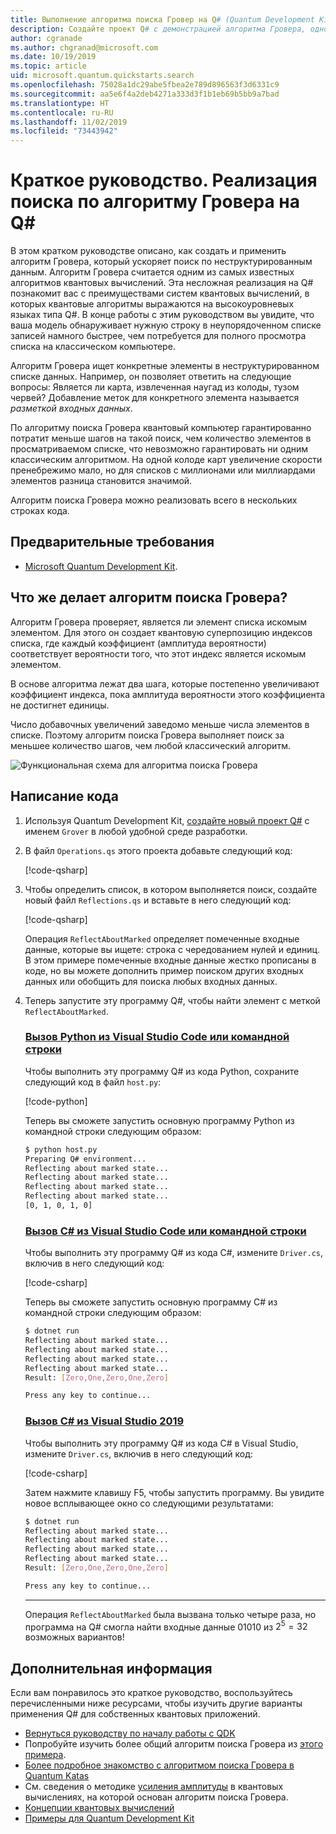 ```yaml
---
title: Выполнение алгоритма поиска Гровер на Q# (Quantum Development Kit)
description: Создайте проект Q# с демонстрацией алгоритма Гровера, одного из самых известных квантовых алгоритмов.
author: cgranade
ms.author: chgranad@microsoft.com
ms.date: 10/19/2019
ms.topic: article
uid: microsoft.quantum.quickstarts.search
ms.openlocfilehash: 75028a1dc29abe5fbea2e789d896563f3d6331c9
ms.sourcegitcommit: aa5e6f4a2deb4271a333d3f1b1eb69b5bb9a7bad
ms.translationtype: HT
ms.contentlocale: ru-RU
ms.lasthandoff: 11/02/2019
ms.locfileid: "73443942"
---
```

# <a name="quickstart-implement-grovers-search-algorithm-in-q"></a>Краткое руководство. Реализация поиска по алгоритму Гровера на Q#

В этом кратком руководстве описано, как создать и применить алгоритм Гровера, который ускоряет поиск по неструктурированным данным.  Алгоритм Гровера считается одним из самых известных алгоритмов квантовых вычислений. Эта несложная реализация на Q# познакомит вас с преимуществами систем квантовых вычислений, в которых квантовые алгоритмы выражаются на высокоуровневых языках типа Q#.  В конце работы с этим руководством вы увидите, что ваша модель обнаруживает нужную строку в неупорядоченном списке записей намного быстрее, чем потребуется для полного просмотра списка на классическом компьютере.

Алгоритм Гровера ищет конкретные элементы в неструктурированном списке данных. Например, он позволяет ответить на следующие вопросы: Является ли карта, извлеченная наугад из колоды, тузом червей? Добавление меток для конкретного элемента называется _разметкой входных данных_.

По алгоритму поиска Гровера квантовый компьютер гарантированно потратит меньше шагов на такой поиск, чем количество элементов в просматриваемом списке, что невозможно гарантировать ни одним классическим алгоритмом. На одной колоде карт увеличение скорости пренебрежимо мало, но для списков с миллионами или миллиардами элементов разница становится значимой.

Алгоритм поиска Гровера можно реализовать всего в нескольких строках кода.

## <a name="prerequisites"></a>Предварительные требования

- [Microsoft Quantum Development Kit][install].

## <a name="what-does-grovers-search-algorithm-do"></a>Что же делает алгоритм поиска Гровера?

Алгоритм Гровера проверяет, является ли элемент списка искомым элементом. Для этого он создает квантовую суперпозицию индексов списка, где каждый коэффициент (амплитуда вероятности) соответствует вероятности того, что этот индекс является искомым элементом.

В основе алгоритма лежат два шага, которые постепенно увеличивают коэффициент индекса, пока амплитуда вероятности этого коэффициента не достигнет единицы.

Число добавочных увеличений заведомо меньше числа элементов в списке. Поэтому алгоритм поиска Гровера выполняет поиск за меньшее количество шагов, чем любой классический алгоритм.

![Функциональная схема для алгоритма поиска Гровера](~/media/grover.png)

## <a name="write-the-code"></a>Написание кода

1. Используя Quantum Development Kit, [создайте новый проект Q#](xref:microsoft.quantum.howto.createproject) с именем `Grover` в любой удобной среде разработки.

1. В файл `Operations.qs` этого проекта добавьте следующий код:

    [!code-qsharp[](~/quantum/samples/algorithms/simple-grover/SimpleGrover.qs?highlight=5,27)]

1. Чтобы определить список, в котором выполняется поиск, создайте новый файл `Reflections.qs` и вставьте в него следующий код:

    [!code-qsharp[](~/quantum/samples/algorithms/simple-grover/Reflections.qs)]

    Операция `ReflectAboutMarked` определяет помеченные входные данные, которые вы ищете: строка с чередованием нулей и единиц. В этом примере помеченные входные данные жестко прописаны в коде, но вы можете дополнить пример поиском других входных данных или обобщить для поиска любых входных данных.

1. Теперь запустите эту программу Q#, чтобы найти элемент с меткой `ReflectAboutMarked`.

    ### <a name="python-with-visual-studio-code-or-the-command-linetabtabid-python"></a>[Вызов Python из Visual Studio Code или командной строки](#tab/tabid-python)

    Чтобы выполнить эту программу Q# из кода Python, сохраните следующий код в файл `host.py`:

    [!code-python[](~/quantum/samples/algorithms/simple-grover/host.py)]

    Теперь вы сможете запустить основную программу Python из командной строки следующим образом:

    ```bash
    $ python host.py
    Preparing Q# environment...
    Reflecting about marked state...
    Reflecting about marked state...
    Reflecting about marked state...
    Reflecting about marked state...
    [0, 1, 0, 1, 0]
    ```

    ### <a name="c-with-visual-studio-code-or-the-command-linetabtabid-csharp"></a>[Вызов C# из Visual Studio Code или командной строки](#tab/tabid-csharp)

    Чтобы выполнить эту программу Q# из кода C#, измените `Driver.cs`, включив в него следующий код:

    [!code-csharp[](~/quantum/samples/algorithms/simple-grover/Host.cs)]

    Теперь вы сможете запустить основную программу C# из командной строки следующим образом:

    ```bash
    $ dotnet run
    Reflecting about marked state...
    Reflecting about marked state...
    Reflecting about marked state...
    Reflecting about marked state...
    Result: [Zero,One,Zero,One,Zero]

    Press any key to continue...
    ```

    ### <a name="c-with-visual-studio-2019tabtabid-vs2019"></a>[Вызов C# из Visual Studio 2019](#tab/tabid-vs2019)

    Чтобы выполнить эту программу Q# из кода C# в Visual Studio, измените `Driver.cs`, включив в него следующий код:

    [!code-csharp[](~/quantum/samples/algorithms/simple-grover/Host.cs)]

    Затем нажмите клавишу F5, чтобы запустить программу. Вы увидите новое всплывающее окно со следующими результатами: 

    ```bash
    $ dotnet run
    Reflecting about marked state...
    Reflecting about marked state...
    Reflecting about marked state...
    Reflecting about marked state...
    Result: [Zero,One,Zero,One,Zero]

    Press any key to continue...
    ```
    ***

    Операция `ReflectAboutMarked` была вызвана только четыре раза, но программа на Q# смогла найти входные данные 01010 из $2^{5} = 32$ возможных вариантов!

## <a name="next-steps"></a>Дополнительная информация

Если вам понравилось это краткое руководство, воспользуйтесь перечисленными ниже ресурсами, чтобы изучить другие варианты применения Q# для собственных квантовых приложений.

- [Вернуться руководству по началу работы с QDK](xref:microsoft.quantum.welcome)
- Попробуйте изучить более общий алгоритм поиска Гровера из [этого примера](https://github.com/microsoft/Quantum/tree/master/samples/algorithms/database-search).
- [Более подробное знакомство с алгоритмом поиска Гровера в Quantum Katas](xref:microsoft.quantum.overview.katas)
- См. сведения о методике [усиления амплитуды](xref:microsoft.quantum.libraries.standard.algorithms#amplitude-amplification) в квантовых вычислениях, на которой основан алгоритм поиска Гровера.
- [Концепции квантовых вычислений](xref:microsoft.quantum.concepts.intro)
- [Примеры для Quantum Development Kit](https://docs.microsoft.com/samples/browse/?products=qdk)

<!-- LINKS -->

[install]: xref:microsoft.quantum.install
